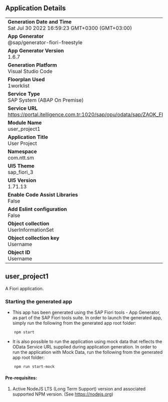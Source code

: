 ## Application Details
|               |
| ------------- |
|**Generation Date and Time**<br>Sat Jul 30 2022 16:59:23 GMT+0300 (GMT+03:00)|
|**App Generator**<br>@sap/generator-fiori-freestyle|
|**App Generator Version**<br>1.6.7|
|**Generation Platform**<br>Visual Studio Code|
|**Floorplan Used**<br>1worklist|
|**Service Type**<br>SAP System (ABAP On Premise)|
|**Service URL**<br>https://portal.itelligence.com.tr:1020/sap/opu/odata/sap/ZAOK_FIO_EDU_PRJ_SRV
|**Module Name**<br>user_project1|
|**Application Title**<br>User Project|
|**Namespace**<br>com.ntt.sm|
|**UI5 Theme**<br>sap_fiori_3|
|**UI5 Version**<br>1.71.13|
|**Enable Code Assist Libraries**<br>False|
|**Add Eslint configuration**<br>False|
|**Object collection**<br>UserInformationSet|
|**Object collection key**<br>Username|
|**Object ID**<br>Username|

## user_project1

A Fiori application.

### Starting the generated app

-   This app has been generated using the SAP Fiori tools - App Generator, as part of the SAP Fiori tools suite.  In order to launch the generated app, simply run the following from the generated app root folder:

```
    npm start
```

- It is also possible to run the application using mock data that reflects the OData Service URL supplied during application generation.  In order to run the application with Mock Data, run the following from the generated app root folder:

```
    npm run start-mock
```

#### Pre-requisites:

1. Active NodeJS LTS (Long Term Support) version and associated supported NPM version.  (See https://nodejs.org)


